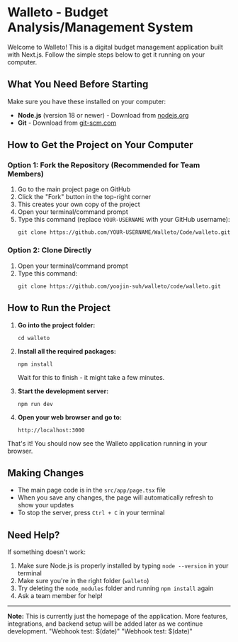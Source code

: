 # Walleto - Budget Analysis/Management System

Welcome to Walleto! This is a digital budget management application built with Next.js. Follow the simple steps below to get it running on your computer.

## What You Need Before Starting

Make sure you have these installed on your computer:
- **Node.js** (version 18 or newer) - Download from [nodejs.org](https://nodejs.org/)
- **Git** - Download from [git-scm.com](https://git-scm.com/)

## How to Get the Project on Your Computer

### Option 1: Fork the Repository (Recommended for Team Members)
1. Go to the main project page on GitHub
2. Click the "Fork" button in the top-right corner
3. This creates your own copy of the project
4. Open your terminal/command prompt
5. Type this command (replace `YOUR-USERNAME` with your GitHub username):
   ```
   git clone https://github.com/YOUR-USERNAME/Walleto/Code/walleto.git
   ```

### Option 2: Clone Directly
1. Open your terminal/command prompt
2. Type this command:
   ```
   git clone https://github.com/yoojin-suh/walleto/code/walleto.git
   ```

## How to Run the Project

1. **Go into the project folder:**
   ```
   cd walleto
   ```

2. **Install all the required packages:**
   ```
   npm install
   ```
   Wait for this to finish - it might take a few minutes.

3. **Start the development server:**
   ```
   npm run dev
   ```

4. **Open your web browser and go to:**
   ```
   http://localhost:3000
   ```

That's it! You should now see the Walleto application running in your browser.

## Making Changes

- The main page code is in the `src/app/page.tsx` file
- When you save any changes, the page will automatically refresh to show your updates
- To stop the server, press `Ctrl + C` in your terminal

## Need Help?

If something doesn't work:
1. Make sure Node.js is properly installed by typing `node --version` in your terminal
2. Make sure you're in the right folder (`walleto`)
3. Try deleting the `node_modules` folder and running `npm install` again
4. Ask a team member for help!

---

**Note:** This is currently just the homepage of the application. More features, integrations, and backend setup will be added later as we continue development.
"Webhook test: $(date)" 
"Webhook test: $(date)" 
